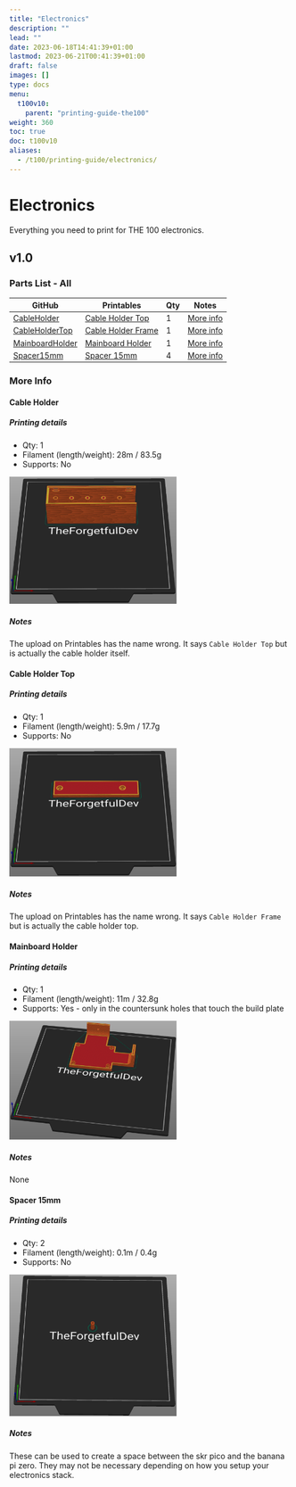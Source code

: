 ```yaml
---
title: "Electronics"
description: ""
lead: ""
date: 2023-06-18T14:41:39+01:00
lastmod: 2023-06-21T00:41:39+01:00
draft: false
images: []
type: docs
menu:
  t100v10:
    parent: "printing-guide-the100"
weight: 360
toc: true
doc: t100v10
aliases:
  - /t100/printing-guide/electronics/
---
```

# Electronics
Everything you need to print for THE 100 electronics.

## v1.0

### Parts List - All

<table class="table table-sm">
  <thead>
    <tr>
      <th scope="col">GitHub</th>
      <th scope="col">Printables</th>
      <th scope="col">Qty</th>
      <th scope="col">Notes</th>
    </tr>
  </thead>
  <tbody>
    <tr>
      <td><a href="https://github.com/MSzturc/t100/blob/main/STL/Electronics/CableHolder.stl">CableHolder</a></td>
      <td><a href="https://files.printables.com/media/prints/430339/stls/3564398_d9bbaf82-8061-486f-846e-187a0d8403ab/cable-holder-top.stl">Cable Holder Top</a></td>
      <td>1</td>
      <td><a href="#cable-holder">More info</a></td>
    </tr>
    <tr>
      <td><a href="https://github.com/MSzturc/t100/blob/main/STL/Electronics/CableHolderTop.stl">CableHolderTop</a></td>
      <td><a href="https://files.printables.com/media/prints/430339/stls/3564395_ae9a1a7a-de9d-4b92-918b-68323fd70c03/cable-holder-frame.stl">Cable Holder Frame</a></td>
      <td>1</td>
      <td><a href="#cable-holder-top">More info</a></td>
    </tr>
    <tr>
      <td><a href="https://github.com/MSzturc/t100/blob/main/STL/Electronics/MainboardHolder.stl">MainboardHolder</a></td>
      <td><a href="https://files.printables.com/media/prints/430339/stls/3564387_aba3401a-202d-4cc9-8165-8f92b87a6177/mainboard-holder.stl">Mainboard Holder</a></td>
      <td>1</td>
      <td><a href="#mainboard-holder">More info</a></td>
    </tr>
    <tr>
      <td><a href="https://github.com/MSzturc/t100/blob/main/STL/Electronics/Spacer15mm.stl">Spacer15mm</a></td>
      <td><a href="https://files.printables.com/media/prints/430339/stls/3564394_7a06f0f7-ccd6-45a9-b77b-5a91f037212f/spacer-15mm.stl">Spacer 15mm</a></td>
      <td>4</td>
      <td><a href="#spacer-15mm">More info</a></td>
    </tr>
  </tbody>
</table>

### More Info

#### Cable Holder
##### Printing details
  - Qty: 1
  - Filament (length/weight): 28m / 83.5g
  - Supports: No

<a href="images/cable_holder.png"><img src="images/cable_holder.png" width=300 /></a>
##### Notes
The upload on Printables has the name wrong. It says `Cable Holder Top` but is actually the cable holder itself. 

#### Cable Holder Top
##### Printing details
  - Qty: 1
  - Filament (length/weight): 5.9m / 17.7g
  - Supports: No

<a href="images/cable_holder_top.png"><img src="images/cable_holder_top.png" width=300 /></a>
##### Notes
The upload on Printables has the name wrong. It says `Cable Holder Frame` but is actually the cable holder top. 

#### Mainboard Holder
##### Printing details
  - Qty: 1
  - Filament (length/weight): 11m / 32.8g
  - Supports: Yes - only in the countersunk holes that touch the build plate

<a href="images/mainboard_holder.png"><img src="images/mainboard_holder.png" width=300 /></a>
##### Notes
None

#### Spacer 15mm
##### Printing details
  - Qty: 2
  - Filament (length/weight): 0.1m / 0.4g
  - Supports: No

<a href="images/spacer.png"><img src="images/spacer.png" width=300 /></a>
##### Notes
These can be used to create a space between the skr pico and the banana pi zero. They may not be necessary depending on how you setup your electronics stack.